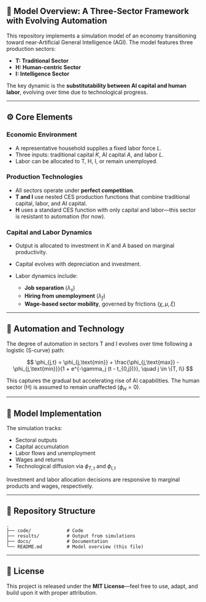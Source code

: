 ## 📘 Model Overview: A Three-Sector Framework with Evolving Automation

This repository implements a simulation model of an economy transitioning toward near-Artificial General Intelligence (AGI). The model features three production sectors:

* **T: Traditional Sector**
* **H: Human-centric Sector**
* **I: Intelligence Sector**

The key dynamic is the **substitutability between AI capital and human labor**, evolving over time due to technological progress.

---

## ⚙️ Core Elements

### Economic Environment

* A representative household supplies a fixed labor force $L$.
* Three inputs: traditional capital $K$, AI capital $A$, and labor $L$.
* Labor can be allocated to T, H, I, or remain unemployed.

### Production Technologies

* All sectors operate under **perfect competition**.
* **T and I** use nested CES production functions that combine traditional capital, labor, and AI capital.
* **H** uses a standard CES function with only capital and labor—this sector is resistant to automation (for now).

### Capital and Labor Dynamics

* Output is allocated to investment in $K$ and $A$ based on marginal productivity.
* Capital evolves with depreciation and investment.
* Labor dynamics include:

  * **Job separation** ($\lambda_s$)
  * **Hiring from unemployment** ($\lambda_f$)
  * **Wage-based sector mobility**, governed by frictions ($\chi, \mu, \xi$)

---

## 🤖 Automation and Technology

The degree of automation in sectors T and I evolves over time following a logistic (S-curve) path:

$$
\phi_{j,t} = \phi_{j,\text{min}} + \frac{\phi_{j,\text{max}} - \phi_{j,\text{min}}}{1 + e^{-\gamma_j (t - t_{0,j})}}, \quad j \in \{T, I\}
$$

This captures the gradual but accelerating rise of AI capabilities. The human sector (H) is assumed to remain unaffected ($\phi_H = 0$).

---

## 🧮 Model Implementation

The simulation tracks:

* Sectoral outputs
* Capital accumulation
* Labor flows and unemployment
* Wages and returns
* Technological diffusion via $\phi_{T,t}$ and $\phi_{I,t}$

Investment and labor allocation decisions are responsive to marginal products and wages, respectively.

---

## 📁 Repository Structure

```text
.
├── code/             # Code
├── results/          # Output from simulations
├── docs/             # Documentation
└── README.md         # Model overview (this file)
```

---

## 📜 License

This project is released under the **MIT License**—feel free to use, adapt, and build upon it with proper attribution.
